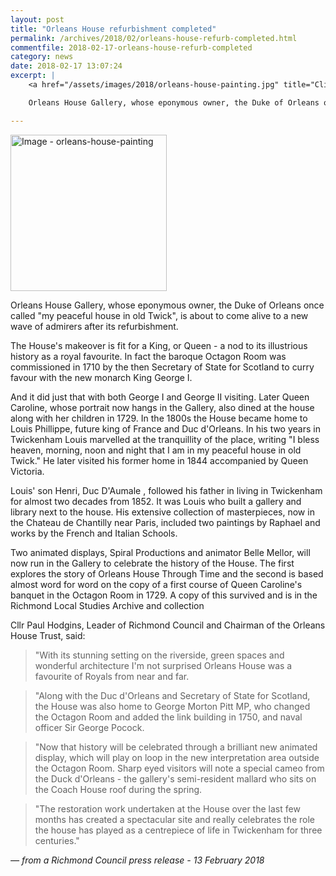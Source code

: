 ```yaml
---
layout: post
title: "Orleans House refurbishment completed"
permalink: /archives/2018/02/orleans-house-refurb-completed.html
commentfile: 2018-02-17-orleans-house-refurb-completed
category: news
date: 2018-02-17 13:07:24
excerpt: |
    <a href="/assets/images/2018/orleans-house-painting.jpg" title="Click for a larger image"><img src="/assets/images/2018/orleans-house-painting-thumb.jpg" width="150" alt="Image - orleans-house-painting"  class="photo right"/></a>

    Orleans House Gallery, whose eponymous owner, the Duke of Orleans once called "my peaceful house in old Twick", is about to come alive to a new wave of admirers after its refurbishment.

---
```


<a href="/assets/images/2018/orleans-house-painting.jpg" title="Click for a larger image"><img src="/assets/images/2018/orleans-house-painting-thumb.jpg" width="250" alt="Image - orleans-house-painting"  class="photo right"/></a>

Orleans House Gallery, whose eponymous owner, the Duke of Orleans once called "my peaceful house in old Twick", is about to come alive to a new wave of admirers after its refurbishment.

The House's makeover is fit for a King, or Queen - a nod to its illustrious history as a royal favourite. In fact the baroque Octagon Room was commissioned in 1710 by the then Secretary of State for Scotland to curry favour with the new monarch King George I.

And it did just that with both George I and George II visiting. Later Queen Caroline, whose portrait now hangs in the Gallery, also dined at the house along with her children in 1729. In the 1800s the House became home to Louis Phillippe, future king of France and Duc d'Orleans. In his two years in Twickenham Louis marvelled at the tranquillity of the place, writing "I bless heaven, morning, noon and night that I am in my peaceful house in old Twick." He later visited his former home in 1844 accompanied by Queen Victoria.

Louis' son Henri, Duc D'Aumale , followed his father in living in Twickenham for almost two decades from 1852. It was Louis who built a gallery and library next to the house. His extensive collection of masterpieces, now in the Chateau de Chantilly near Paris, included two paintings by Raphael and works by the French and Italian Schools.

Two animated displays, Spiral Productions and animator Belle Mellor, will now run in the Gallery to celebrate the history of the House. The first explores the story of Orleans House Through Time and the second is based almost word for word on the copy of a first course of Queen Caroline's banquet in the Octagon Room in 1729. A copy of this survived and is in the Richmond Local Studies Archive and collection

Cllr Paul Hodgins, Leader of Richmond Council and Chairman of the Orleans House Trust, said:

> "With its stunning setting on the riverside, green spaces and wonderful architecture I'm not surprised Orleans House was a favourite of Royals from near and far.

> "Along with the Duc d'Orleans and Secretary of State for Scotland, the House was also home to George Morton Pitt MP, who changed the Octagon Room and added the link building in 1750, and naval officer Sir George Pocock.

> "Now that history will be celebrated through a brilliant new animated display, which will play on loop in the new interpretation area outside the Octagon Room. Sharp eyed visitors will note a special cameo from the Duck d'Orleans - the gallery's semi-resident mallard who sits on the Coach House roof during the spring.

> "The restoration work undertaken at the House over the last few months has created a spectacular site and really celebrates the role the house has played as a centrepiece of life in Twickenham for three centuries."

<cite>&mdash; from a Richmond Council press release - 13 February 2018</cite>
